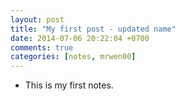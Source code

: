 ```yaml
---
layout: post
title: "My first post - updated name"
date: 2014-07-06 20:22:04 +0700
comments: true
categories: [notes, mrwen00]
---
```


- This is my first notes.
